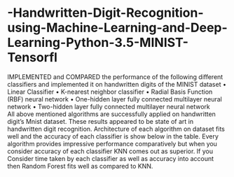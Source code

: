 # -Handwritten-Digit-Recognition-using-Machine-Learning-and-Deep-Learning-Python-3.5-MINIST-Tensorfl
IMPLEMENTED and COMPARED the performance of the following different classifiers and implemented it on handwritten digits of the MINIST dataset
• Linear Classifier
• K-nearest neighbor classifier 
• Radial Basis Function (RBF) neural network 
• One-hidden layer fully connected multilayer neural network 
• Two-hidden layer fully connected multilayer neural network  
All above mentioned algorithms are successfully applied on handwritten digit’s Mnist dataset. These results appeared to be state of art in handwritten digit recognition. Architecture of each algorithm on dataset fits well and the accuracy of each classifier is show below in the table. Every algorithm provides impressive performance comparatively but when you consider accuracy of each classifier KNN comes out as superior. If you Consider time taken by each classifier as well as accuracy into account then Random Forest fits well as compared to KNN.
